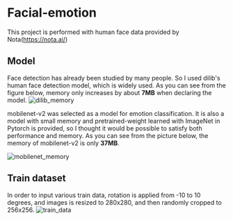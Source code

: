 # Facial-emotion

This project is performed with human face data provided by Nota(https://nota.ai/)

## Model
Face detection has already been studied by many people.
So I used dilib's human face detection model, which is widely used.
As you can see from the figure below, memory only increases by about __7MB__ when declaring the model.
![dilib_memory](https://user-images.githubusercontent.com/45653968/100175735-4fd1d300-2f12-11eb-964b-6281a863f574.JPG)


mobilenet-v2 was selected as a model for emotion classification.
It is also a model with small memory and pretrained-weight learned with ImageNet in Pytorch is provided,
so I thought it would be possible to satisfy both performance and memory.
As you can see from the picture below, the memory of mobilenet-v2 is only __37MB__.

![mobilenet_memory](https://user-images.githubusercontent.com/45653968/100175715-45173e00-2f12-11eb-9ffa-8c5e8533e267.JPG)


## Train dataset
In order to input various train data, rotation is applied from -10 to 10 degrees,
and images is resized to 280x280, and then randomly cropped to 256x256.
![train_data](https://user-images.githubusercontent.com/45653968/100174453-d1743180-2f0f-11eb-8971-c834d560df14.JPG)
